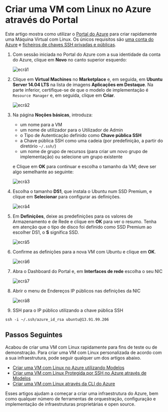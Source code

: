 <properties
    pageTitle="Criar uma VM com Linux através do Portal do Azure | Microsoft Azure"
    description="Crie uma VM com Linux através do Portal do Azure."
    services="virtual-machines-linux"
    documentationCenter=""
    authors="vlivech"
    manager="timlt"
    editor=""
    tags="azure-resource-manager"
/>

<tags
    ms.service="virtual-machines-linux"
    ms.workload="infrastructure-services"
    ms.tgt_pltfrm="vm-linux"
    ms.devlang="na"
    ms.topic="hero-article"
    ms.date="04/29/2016"
    ms.author="v-livech"
/>

# Criar uma VM com Linux no Azure através do Portal

Este artigo mostra como utilizar o [Portal do Azure](https://portal.azure.com/) para criar rapidamente uma Máquina Virtual com Linux. Os únicos requisitos são [uma conta do Azure](https://azure.microsoft.com/pricing/free-trial/) e [ficheiros de chaves SSH privadas e públicas](virtual-machines-linux-mac-create-ssh-keys.md).


1. Com sessão iniciada no Portal do Azure com a sua identidade da conta do Azure, clique em **Novo** no canto superior esquerdo:

    ![ecrã1](../media/virtual-machines-linux-quick-create-portal/screen1.png)

2. Clique em **Virtual Machines** no **Marketplace** e, em seguida, em **Ubuntu Server 14.04 LTS** na lista de imagens **Aplicações em Destaque**.  Na parte inferior, certifique-se de que o modelo de implementação é `Resource Manager` e, em seguida, clique em **Criar**.

    ![ecrã2](../media/virtual-machines-linux-quick-create-portal/screen2.png)

3. Na página **Noções básicas**, introduza:
    - um nome para a VM
    - um nome de utilizador para o Utilizador de Admin
    - o Tipo de Autenticação definido como **Chave pública SSH**
    - a Chave pública SSH como uma cadeia (por predefinição, a partir do diretório `~/.ssh/`)
    - um nome de grupo de recursos (para criar um novo grupo de implementação) ou selecione um grupo existente

    e Clique em **OK** para continuar e escolha o tamanho da VM; deve ser algo semelhante ao seguinte:

    ![ecrã3](../media/virtual-machines-linux-quick-create-portal/screen3.png)

4. Escolha o tamanho **DS1**, que instala o Ubuntu num SSD Premium, e clique em **Selecionar** para configurar as definições.

    ![ecrã4](../media/virtual-machines-linux-quick-create-portal/screen4.png)

5. Em **Definições**, deixe as predefinições para os valores de Armazenamento e de Rede e clique em **OK** para ver o resumo.  Tenha em atenção que o tipo de disco foi definido como SSD Premium ao escolher DS1, o **S** significa SSD.

    ![ecrã5](../media/virtual-machines-linux-quick-create-portal/screen5.png)

6. Confirme as definições para a nova VM com Ubuntu e clique em **OK**.

    ![ecrã6](../media/virtual-machines-linux-quick-create-portal/screen6.png)

7. Abra o Dashboard do Portal e, em **Interfaces de rede** escolha o seu NIC

    ![ecrã7](../media/virtual-machines-linux-quick-create-portal/screen7.png)

8. Abrir o menu de Endereços IP públicos nas definições da NIC

    ![ecrã8](../media/virtual-machines-linux-quick-create-portal/screen8.png)

9. SSH para o IP público utilizando a chave pública SSH

```
ssh -i ~/.ssh/azure_id_rsa ubuntu@13.91.99.206
```

## Passos Seguintes

Acabou de criar uma VM com Linux rapidamente para fins de teste ou de demonstração. Para criar uma VM com Linux personalizada de acordo com a sua infraestrutura, pode seguir qualquer um dos artigos abaixo.

- [Criar uma VM com Linux no Azure utilizando Modelos](virtual-machines-linux-cli-deploy-templates.md)
- [Criar uma VM com Linux Protegida por SSH no Azure através de Modelos](virtual-machines-linux-create-ssh-secured-vm-from-template.md)
- [Criar uma VM com Linux através da CLI do Azure](virtual-machines-linux-create-cli-complete.md)

Esses artigos ajudam a começar a criar uma infraestrutura do Azure, bem como qualquer número de ferramentas de orquestração, configuração e implementação de infraestruturas proprietárias e open source.



<!--HONumber=Jun16_HO2-->


